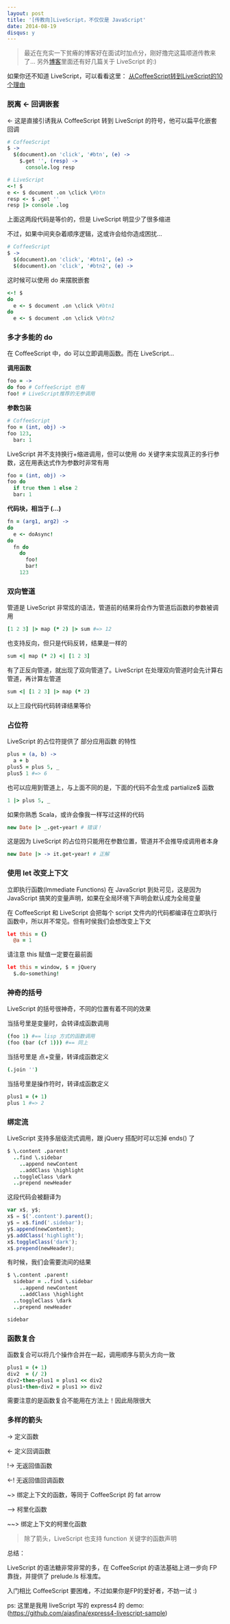```yaml
---
layout: post
title: '[传教向]LiveScript，不仅仅是 JavaScript'
date: 2014-08-19
disqus: y
---
```


> 最近在充实一下贫瘠的博客好在面试时加点分，刚好撸完这篇顺道传教来了...
> 另外[博客](http://catlog.info/p/livescript-not-only-javascript)里面还有好几篇关于 LiveScript 的:)

如果你还不知道 LiveScript，可以看看这里： [从CoffeeScript转到LiveScript的10个理由](http://catlog.info/p/ten-reasons-to-switch-from-coffeescript)

### 脱离 <- 回调嵌套

<-  这是直接引诱我从 CoffeeScript 转到 LiveScript 的符号，他可以扁平化嵌套回调

```coffee
# CoffeeScript
$ ->
  $(document).on 'click', '#btn', (e) ->
    $.get '', (resp) ->
      console.log resp
```

```coffee
# LiveScript
<-! $
e <- $ document .on \click \#btn
resp <- $ .get ''
resp |> console .log
```

上面这两段代码是等价的，但是 LiveScript 明显少了很多缩进

不过，如果中间夹杂着顺序逻辑，这或许会给你造成困扰...


```coffee
# CoffeeScript
$ ->
  $(document).on 'click', '#btn1', (e) ->
  $(document).on 'click', '#btn2', (e) ->
```
这时候可以使用 do 来摆脱嵌套


```coffee
<-! $
do
  e <- $ document .on \click \#btn1
do
  e <- $ document .on \click \#btn2
```

### 多才多能的 do

在 CoffeeScript 中，do 可以立即调用函数。而在 LiveScript...

**调用函数**


```coffee
foo = ->
do foo # CoffeeScript 也有
foo! # LiveScript推荐的无参调用
```

**参数包装**


```coffee
# CoffeeScript
foo = (int, obj) ->
foo 123,
  bar: 1
```

LiveScript 并不支持换行+缩进调用，但可以使用 do 关键字来实现真正的多行参数，这在用表达式作为参数时非常有用


```coffee
foo = (int, obj) ->
foo do
  if true then 1 else 2
  bar: 1
```

**代码块，相当于 (...)**


```coffee
fn = (arg1, arg2) ->
do
  e <- doAsync!
do 
  fn do
    do
      foo!
      bar!
    123
```

### 双向管道

管道是 LiveScript 非常炫的语法，管道前的结果将会作为管道后函数的参数被调用

```coffee
[1 2 3] |> map (* 2) |> sum #=> 12
```
也支持反向，但只是代码反转，结果是一样的

```coffee
sum <| map (* 2) <| [1 2 3]
```
有了正反向管道，就出现了双向管道了。LiveScript 在处理双向管道时会先计算右管道，再计算左管道

```coffee
sum <| [1 2 3] |> map (* 2)
```
以上三段代码代码转译结果等价

### 占位符

LiveScript 的占位符提供了 部分应用函数 的特性

```coffee
plus = (a, b) ->
  a + b
plus5 = plus 5, _
plus5 1 #=> 6
```
也可以应用到管道上，与上面不同的是，下面的代码不会生成 partialize$ 函数

```coffee
1 |> plus 5, _
```
如果你熟悉 Scala，或许会像我一样写过这样的代码

```coffee
new Date |> _.get-year! # 错误！
```
这是因为 LiveScript 的占位符只能用在参数位置，管道并不会推导成调用者本身

```coffee
new Date |> -> it.get-year! # 正解
```

### 使用 let 改变上下文

立即执行函数(Immediate Functions) 在 JavaScript 到处可见，这是因为 JavaScript 搞笑的变量声明，如果在全局环境下声明会默认成为全局变量

在 CoffeeScript 和 LiveScript 会把每个 script 文件内的代码都编译在立即执行函数中，所以并不常见。但有时侯我们会想改变上下文

```coffee
let this = {}
  @a = 1
```
请注意 this 赋值一定要在最前面

```coffee
let this = window, $ = jQuery
  $.do-something!
```
### 神奇的括号

LiveScript 的括号很神奇，不同的位置有着不同的效果

当括号里是变量时，会转译成函数调用

```coffee
(foo 1) #== lisp 方式的函数调用
(foo (bar (cf 1))) #== 同上
```

当括号里是 点+变量，转译成函数定义


```coffee
(.join '')
```
当括号里是操作符时，转译成函数定义

```coffee
plus1 = (+ 1)
plus 1 #=> 2
```

### 绑定流

LiveScript 支持多层级流式调用，跟 jQuery 搭配时可以忘掉 ends() 了

```coffee
$ \.content .parent!
  ..find \.sidebar
    ..append newContent
    ..addClass \highlight
  ..toggleClass \dark
  ..prepend newHeader
```
这段代码会被翻译为

```javascript
var x$, y$;
x$ = $('.content').parent();
y$ = x$.find('.sidebar');
y$.append(newContent);
y$.addClass('highlight');
x$.toggleClass('dark');
x$.prepend(newHeader);
```
有时候，我们会需要流间的结果

```coffee
$ \.content .parent!
  sidebar = ..find \.sidebar
    ..append newContent
    ..addClass \highlight
  ..toggleClass \dark
  ..prepend newHeader

sidebar
```
###  函数复合

函数复合可以将几个操作合并在一起，调用顺序与箭头方向一致

```coffee
plus1 = (+ 1)
div2  = (/ 2)
div2-then-plus1 = plus1 << div2
plus1-then-div2 = plus1 >> div2
```
需要注意的是函数复合不能用在方法上！因此局限很大

### 多样的箭头

->  定义函数

<-  定义回调函数

!-> 无返回值函数

<-! 无返回值回调函数

~> 绑定上下文的函数，等同于 CoffeeScript 的 fat arrow

--> 柯里化函数

~~> 绑定上下文的柯里化函数

> 除了箭头，LiveScript 也支持 function 关键字的函数声明


总结：

LiveScript 的语法糖非常非常的多，在 CoffeeScript 的语法基础上进一步向 FP 靠拢，并提供了 prelude.ls 标准库。

入门相比 CoffeeScript 要困难，不过如果你是FP的爱好者，不妨一试 :)

ps: 这里是我用 liveScript 写的 express4 的 demo: (https://github.com/aiasfina/express4-livescript-sample)